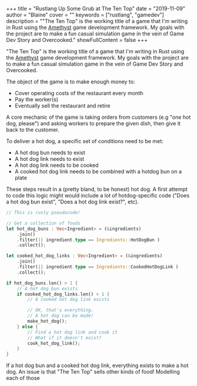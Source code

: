 +++
title = "Rustlang Up Some Grub at The Ten Top"
date = "2019-11-09"
author = "Blaine"
cover = ""
keywords = ["rustlang", "gamedev"]
description = "\"The Ten Top\" is the working title of a game that I'm writing in Rust using the [Amethyst](https://fixme.com) game development framework. My goals with the project are to make a fun casual simulation game in the vein of Game Dev Story and Overcooked."
showFullContent = false
+++

"The Ten Top" is the working title of a game that I'm writing in Rust using the [Amethyst](https://fixme.com) game development
framework. My goals with the project are to make a fun casual simulation game in the vein of Game Dev Story and Overcooked. 

The object of the game is to make enough money to:

- Cover operating costs of the restaurant every month
- Pay the worker(s)
- Eventually sell the restaurant and retire

A core mechanic of the game is taking orders from customers (e.g "one hot dog, please") and asking workers to prepare the given
dish, then give it back to the customer.

To deliver a hot dog, a specific set of conditions need to be met:

- A hot dog bun needs to exist
- A hot dog link needs to exist
- A hot dog link needs to be cooked
- A cooked hot dog link needs to be combined with a hotdog bun on a plate

These steps result in a (pretty bland, to be honest) hot dog.  A first attempt to code this logic might would include a lot of
hotdog-specific code ("Does a hot dog bun exist", "Does a hot dog link exist?", etc).

```rust
// This is rusty pseudocode!

// Get a collection of foods
let hot_dog_buns : Vec<Ingredient> = (&ingredients)
    .join()
    .filter(|| ingredient.type == Ingredients::HotDogBun )
    .collect();

let cooked_hot_dog_links : Vec<Ingredient> = (&ingredients)
    .join()
    .filter(|| ingredient.type == Ingredients::CookedHotDogLink )
    .collect();

if hot_dog_buns.len() > 1 {
    // A hot dog bun exists
    if cooked_hot_dog_links.len() > 1 {
        // A cooked hot dog link exists

        // OK, that's everything.
        // A hot dog can be made!
        make_hot_dog();
    } else {
        // Find a hot dog link and cook it
        // What if it doesn't exist?
        cook_hot_dog_link();
    }
}
```

If a hot dog bun and a cooked hot dog link, everything exists to make a hot dog. An issue is that "The Ten Top"
sells other kinds of food! Modelling each of those 



